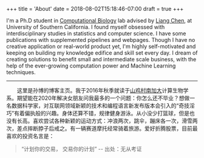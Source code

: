 +++
title = 'About'
date = 2018-08-02T15:18:46-07:00
draft = true
+++

I'm a Ph.D student in [Computational Biology][1] lab advised by [Liang Chen][2], at University of Southern California. I found myself obsessed with interdisciplinary studies in statistics and computer science. I have some publications with supplemented pipelines and webpages. Though I have no creative application or real-world product yet, I'm highly self-motivated and keeping on building my knowledge edifice and skill set every day. I dream of creating solutions to benefit small and intermediate scale business, with the help of the ever-growing computation power and Machine Learning techniques.

---

&emsp;&emsp;这里是孙博的博客主页。我于2016年秋季就读于[山鸡村南加大][3]计算生物学系。期望能在2020年解决女朋友问我最多的一个问题：你怎么还不毕业？想做一名数据科学家，对互联网领域新颖的技术和编程语言新发布版本会引入的“奇技淫巧”有着偏执般的兴趣。身体还算不错，规律健身游泳。从小没少打篮球，但是也没有长高。喜欢尝试各种新颖的运动方式：冲浪两次，跳伞，蹦床各一次，滑雪两次，差点摔断脖子后戒之。有一辆赛道摩托经常骑着旅游。爱好折腾股票，目前最喜欢的投资名言是：

> “计划你的交易， 交易你的计划” -- 出处：无从考证

[1]: https://dornsife.usc.edu/cbb/
[2]: http://www-rcf.usc.edu/~liangche/people.html
[3]: https://www.usc.edu
